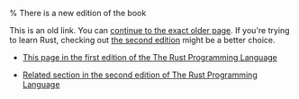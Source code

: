 % There is a new edition of the book

This is an old link. You can [continue to the exact older page][1].
If you're trying to learn Rust, checking out [the second edition][2] might be a better choice.

* [This page in the first edition of the The Rust Programming Language][1]

* [Related section in the second edition of The Rust Programming Language][2]


[1]: first-edition/deref-coercions.html
[2]: second-edition/ch15-02-deref.html#implicit-deref-coercions-with-functions-and-methods
